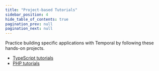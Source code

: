 ```yaml
---
title: "Project-based Tutorials"
sidebar_position: 4
hide_table_of_contents: true
pagination_prev: null
pagination_next: null
---
```


Practice building specific applications with Temporal by following these hands-on projects.

* [TypeScript tutorials](typescript/index.md)
* [PHP tutorials](php/index.md)

